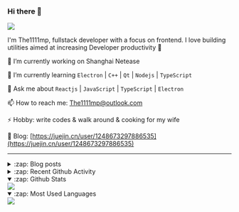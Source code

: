### Hi there 👋

![](https://komarev.com/ghpvc/?username=1111mp&color=green)

I'm The1111mp, fullstack developer with a focus on frontend. I love building utilities aimed at increasing Developer productivity 🙌

🔭 I’m currently working on Shanghai Netease

🌱 I’m currently learning `Electron` | `C++` | `Qt` | `Nodejs` | `TypeScript`

💬 Ask me about `Reactjs` | `JavaScript` | `TypeScript` | `Electron`

📫 How to reach me: <a href="mailto:The1111mp@outlook.com">The1111mp@outlook.com</a>

⚡ Hobby: write codes & walk around & cooking for my wife

📖 Blog: [https://juejin.cn/user/1248673297886535](https://juejin.cn/user/1248673297886535)

***

<details>
  <summary>:zap: Blog posts</summary>

  - [使用 nvm-desktop 轻松安装和管理多个 node 版本](https://juejin.cn/post/7267791228872179727)
  - [Electron 中集成 SQLite3 数据库的最佳实践](https://juejin.cn/post/7202807471881306172)
  - [从0开发IM，单聊群聊在线离线消息以及消息的已读未读功能](https://juejin.cn/post/7202583557751865401)
  - [Electron（网页）中实现接近微信消息发送体验的消息输入框及界面](https://juejin.cn/post/7252505446396575781)
  - [Qt中基于QWebEngineView和QWebChannel实现与web的交互](https://juejin.cn/post/7238423148555501629)
</details>

<details>
  <summary>:zap: Recent Github Activity</summary>

  <!--START_SECTION:activity-->
1. 🗣 Commented on [#22](https://github.com/1111mp/nvm-desktop/issues/22#issuecomment-1820341127) in [1111mp/nvm-desktop](https://github.com/1111mp/nvm-desktop)
2. 🗣 Commented on [#22](https://github.com/1111mp/nvm-desktop/issues/22#issuecomment-1820312416) in [1111mp/nvm-desktop](https://github.com/1111mp/nvm-desktop)
3. 🗣 Commented on [#22](https://github.com/1111mp/nvm-desktop/issues/22#issuecomment-1820253615) in [1111mp/nvm-desktop](https://github.com/1111mp/nvm-desktop)
4. 🗣 Commented on [#22](https://github.com/1111mp/nvm-desktop/issues/22#issuecomment-1820179502) in [1111mp/nvm-desktop](https://github.com/1111mp/nvm-desktop)
5. 🗣 Commented on [#21](https://github.com/1111mp/nvm-desktop/issues/21#issuecomment-1820171160) in [1111mp/nvm-desktop](https://github.com/1111mp/nvm-desktop)
6. 🗣 Commented on [#21](https://github.com/1111mp/nvm-desktop/issues/21#issuecomment-1820134210) in [1111mp/nvm-desktop](https://github.com/1111mp/nvm-desktop)
7. 🗣 Commented on [#21](https://github.com/1111mp/nvm-desktop/issues/21#issuecomment-1820117916) in [1111mp/nvm-desktop](https://github.com/1111mp/nvm-desktop)
8. 🗣 Commented on [#21](https://github.com/1111mp/nvm-desktop/issues/21#issuecomment-1820114269) in [1111mp/nvm-desktop](https://github.com/1111mp/nvm-desktop)
9. 🔒 Closed issue [#18](https://github.com/1111mp/nvm-desktop/issues/18) in [1111mp/nvm-desktop](https://github.com/1111mp/nvm-desktop)
10. 🔒 Closed issue [#15](https://github.com/1111mp/nvm-desktop/issues/15) in [1111mp/nvm-desktop](https://github.com/1111mp/nvm-desktop)
  <!--END_SECTION:activity-->
</details>

<details open>
  <summary>:zap: Github Stats</summary>

  <img align="center" src="https://github-readme-stats-sigma-five.vercel.app/api?username=1111mp&show_icons=true&hide_border=true&theme=gruvbox" />
</details>

<details open>
  <summary>:zap: Most Used Languages</summary>

  <img align="center" src="https://github-readme-stats-sigma-five.vercel.app/api/top-langs/?username=1111mp&layout=compact&show_icons=true&hide_border=true&theme=gruvbox" />
</details>


<!--
**1111mp/1111mp** is a ✨ _special_ ✨ repository because its `README.md` (this file) appears on your GitHub profile.

Here are some ideas to get you started:

- 🔭 I’m currently working on ...
- 🌱 I’m currently learning ...
- 👯 I’m looking to collaborate on ...
- 🤔 I’m looking for help with ...
- 💬 Ask me about ...
- 📫 How to reach me: ...
- 😄 Pronouns: ...
- ⚡ Fun fact: ...
-->
